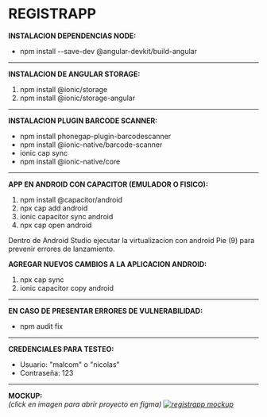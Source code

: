 # REGISTRAPP

<b>INSTALACION DEPENDENCIAS NODE:</b>
<ul>
  <li>npm install --save-dev @angular-devkit/build-angular</li>
</ul>
<hr>

<b>INSTALACION DE ANGULAR STORAGE:</b>
<ol>
  <li>npm install @ionic/storage</li>
  <li>npm install @ionic/storage-angular</li>
</ol>
<hr>

<b>INSTALACION PLUGIN BARCODE SCANNER:</b>
<ul>
  <li>npm install phonegap-plugin-barcodescanner</li>
  <li>npm install @ionic-native/barcode-scanner</li>
  <li>ionic cap sync</li>
  <li>npm install @ionic-native/core</li>
</ul>
<hr>

<b>APP EN ANDROID CON CAPACITOR (EMULADOR O FISICO):</b>
<ol>
  <li>npm install @capacitor/android</li>
  <li>npx cap add android</li>
  <li>ionic capacitor sync android</li>
  <li>npx cap open android</li>
</ol>

Dentro de Android Studio ejecutar la virtualizacion con android Pie (9) para prevenir errores de lanzamiento. <br>

<b>AGREGAR NUEVOS CAMBIOS A LA APLICACION ANDROID:</b>
<ol>
  <li>npx cap sync</li>
  <li>ionic capacitor copy android</li>
</ol>
<hr>

<b>EN CASO DE PRESENTAR ERRORES DE VULNERABILIDAD:</b>
<ul>
  <li>npm audit fix</li>
</ul>
<hr>

<b>CREDENCIALES PARA TESTEO:</b>
<ul>
  <li>Usuario: "malcom" o "nicolas"</li>
  <li>Contraseña: 123</li>
</ul>
<hr>

<b>MOCKUP:</b><br>
<i>(click en imagen para abrir proyecto en figma)<i>
<a href="https://www.figma.com/file/U40Vt2Vq6C8Xgg397WD34r/RegistrAPP-Grupo-08?node-id=0%3A1">![registrapp mockup](https://user-images.githubusercontent.com/54687324/133321996-93ce7989-757c-4ed3-88e2-95f1271e10d0.png)</a>
